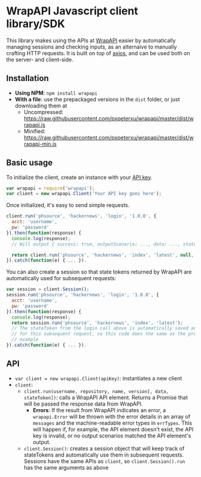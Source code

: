 # WrapAPI Javascript client library/SDK

This library makes using the APIs at [WrapAPI](https://wrapapi.com) easier by automatically managing sessions and checking inputs, as an alternaive to manually crafting HTTP requests. It is built on top of [axios](https://github.com/mzabriskie/axios), and can be used both on the server- and client-side.

## Installation

* **Using NPM**: `npm install wrapapi`
* **With a file**: use the prepackaged versions in the `dist` folder, or just downloading them at  
    * Uncompressed: https://raw.githubusercontent.com/pxpeterxu/wrapapi/master/dist/wrapapi.js
    * Minified: https://raw.githubusercontent.com/pxpeterxu/wrapapi/master/dist/wrapapi-min.js

## Basic usage
To initialize the client, create an instance with your [API key](https://wrapapi.com/#/user).
```javascript
var wrapapi = require('wrapapi');
var client = new wrapapi.Client('Your API key goes here');
```
Once initialized, it's easy to send simple requests.
```javascript
client.run('phsource', 'hackernews', 'login', '1.0.0', {
  acct: 'username',
  pw: 'password'
}).then(function(response) {
  console.log(response);
  // Will output { success: true, outputScenario: ..., data: ..., stateToken }

  return client.run('phsource', 'hackernews', 'index', 'latest', null, response.stateToken);
}).catch(function(e) { ... }).
```
You can also create a session so that state tokens returned by WrapAPI are automatically used for subsequent requests:
```javascript
var session = client.Session();
session.run('phsource', 'hackernews', 'login', '1.0.0', {
  acct: 'username',
  pw: 'password'
}).then(function(response) {
  console.log(response);
  return session.run('phsource', 'hackernews', 'index', 'latest');
  // The stateToken from the login call above is automatically saved and used
  // for this subsequent request, so this code does the same as the previous
  // example
}).catch(function(e) { ... }).
```

## API
* `var client = new wrapapi.Client(apiKey)`: instantiates a new client
* `client`:
  * `client.run(username, repository, name, version[, data, stateToken])`: calls a WrapAPI API element. Returns a Promise that will be passed the response data from WrapAPI.
    * **Errors**: If the result from WrapAPI indicates an error, a `wrapapi.Error` will be thrown with the error details in an array of `messages` and the machine-readable error types in `errTypes`. This will happen if, for example, the API element doesn't exist, the API key is invalid, or no output scenarios matched the API element's output.
  *  `client.Session()`: creates a session object that will keep track of stateTokens and automatically use them in subsequent requests. Sessions have the same APIs as `client`, so `client.Session().run` has the same arguments as above

